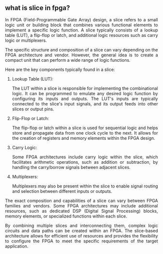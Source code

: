 ## what is slice in fpga?

<p align="justify">In FPGA (Field-Programmable Gate Array) design, a slice refers to a small logic unit or building block that combines various functional elements to implement a specific logic function. A slice typically consists of a lookup table (LUT), a flip-flop or latch, and additional logic resources such as carry logic or multiplexers.</p>

<p align="justify">The specific structure and composition of a slice can vary depending on the FPGA architecture and vendor. However, the general idea is to create a compact unit that can perform a wide range of logic functions.</p>

Here are the key components typically found in a slice:

1. Lookup Table (LUT): <p align="justify">The LUT within a slice is responsible for implementing the combinational logic. It can be programmed to emulate any desired logic function by configuring its inputs and outputs. The LUT's inputs are typically connected to the slice's input signals, and its output feeds into other slices or output pins.</p>

2. Flip-Flop or Latch: <p align="justify">The flip-flop or latch within a slice is used for sequential logic and helps store and propagate data from one clock cycle to the next. It allows for the creation of registers and memory elements within the FPGA design.</p>

3. Carry Logic: <p align="justify">Some FPGA architectures include carry logic within the slice, which facilitates arithmetic operations, such as addition or subtraction, by handling the carry/borrow signals between adjacent slices.</p>

4. Multiplexers: <p align="justify">Multiplexers may also be present within the slice to enable signal routing and selection between different inputs or outputs.</p>

<p align="justify">The exact composition and capabilities of a slice can vary between FPGA families and vendors. Some FPGA architectures may include additional resources, such as dedicated DSP (Digital Signal Processing) blocks, memory elements, or specialized functions within each slice.</p>

<p align="justify">By combining multiple slices and interconnecting them, complex logic circuits and data paths can be created within an FPGA. The slice-based architecture allows for efficient use of resources and provides the flexibility to configure the FPGA to meet the specific requirements of the target application.</p>
